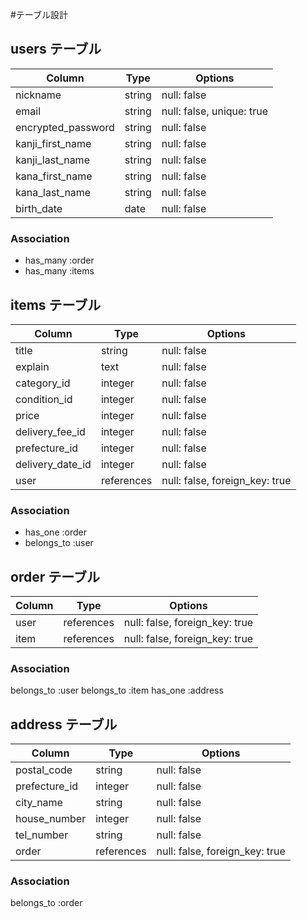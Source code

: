 #テーブル設計

## users テーブル

| Column                     | Type     | Options                   |
| -------------------------- | -------- | ------------------------- |
| nickname                   | string   | null: false               |
| email                      | string   | null: false, unique: true |
| encrypted_password         | string   | null: false               |
| kanji_first_name           | string   | null: false               |
| kanji_last_name            | string   | null: false               |
| kana_first_name            | string   | null: false               |
| kana_last_name             | string   | null: false               |
| birth_date                 | date     | null: false               |

### Association

- has_many :order
- has_many :items

## items テーブル

| Column           | Type       | Options                         |
| ---------------- | ---------- | ------------------------------- |
| title            | string     | null: false                     |
| explain          | text       | null: false                     |
| category_id      | integer    | null: false                     |
| condition_id     | integer    | null: false                     |
| price            | integer    | null: false                     |
| delivery_fee_id  | integer    | null: false                     |
| prefecture_id    | integer    | null: false                     |
| delivery_date_id | integer    | null: false                     |
| user             | references | null: false, foreign_key: true  |

### Association

- has_one :order
- belongs_to :user

## order テーブル

| Column | Type       | Options                        |
| ------ | ---------- | ------------------------------ |
| user   | references | null: false, foreign_key: true |
| item   | references | null: false, foreign_key: true |

### Association

belongs_to :user
belongs_to :item
has_one :address

## address テーブル

| Column          | Type       | Options                        |
| --------------- | ---------- | ------------------------------ |
| postal_code     | string     | null: false                    |
| prefecture_id   | integer    | null: false                    |
| city_name       | string     | null: false                    |
| house_number    | integer    | null: false                    |
| tel_number      | string     | null: false                    |
| order           | references | null: false, foreign_key: true |

### Association

belongs_to :order